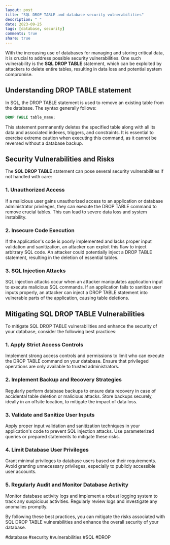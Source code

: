 ```yaml
---
layout: post
title: "SQL DROP TABLE and database security vulnerabilities"
description: " "
date: 2023-09-25
tags: [database, security]
comments: true
share: true
---
```


With the increasing use of databases for managing and storing critical data, it is crucial to address possible security vulnerabilities. One such vulnerability is the **SQL DROP TABLE** statement, which can be exploited by attackers to delete entire tables, resulting in data loss and potential system compromise.

## Understanding DROP TABLE statement

In SQL, the DROP TABLE statement is used to remove an existing table from the database. The syntax generally follows:

```sql
DROP TABLE table_name;
```

This statement permanently deletes the specified table along with all its data and associated indexes, triggers, and constraints. It is essential to exercise extreme caution when executing this command, as it cannot be reversed without a database backup.

## Security Vulnerabilities and Risks

The **SQL DROP TABLE** statement can pose several security vulnerabilities if not handled with care:

### 1. Unauthorized Access

If a malicious user gains unauthorized access to an application or database administrator privileges, they can execute the DROP TABLE command to remove crucial tables. This can lead to severe data loss and system instability.

### 2. Insecure Code Execution

If the application's code is poorly implemented and lacks proper input validation and sanitization, an attacker can exploit this flaw to inject arbitrary SQL code. An attacker could potentially inject a DROP TABLE statement, resulting in the deletion of essential tables.

### 3. SQL Injection Attacks

SQL injection attacks occur when an attacker manipulates application input to execute malicious SQL commands. If an application fails to sanitize user inputs properly, an attacker can inject a DROP TABLE statement into vulnerable parts of the application, causing table deletions.

## Mitigating SQL DROP TABLE Vulnerabilities

To mitigate SQL DROP TABLE vulnerabilities and enhance the security of your database, consider the following best practices:

### 1. Apply Strict Access Controls

Implement strong access controls and permissions to limit who can execute the DROP TABLE command on your database. Ensure that privileged operations are only available to trusted administrators.

### 2. Implement Backup and Recovery Strategies

Regularly perform database backups to ensure data recovery in case of accidental table deletion or malicious attacks. Store backups securely, ideally in an offsite location, to mitigate the impact of data loss.

### 3. Validate and Sanitize User Inputs

Apply proper input validation and sanitization techniques in your application's code to prevent SQL injection attacks. Use parameterized queries or prepared statements to mitigate these risks.

### 4. Limit Database User Privileges

Grant minimal privileges to database users based on their requirements. Avoid granting unnecessary privileges, especially to publicly accessible user accounts.

### 5. Regularly Audit and Monitor Database Activity

Monitor database activity logs and implement a robust logging system to track any suspicious activities. Regularly review logs and investigate any anomalies promptly.

By following these best practices, you can mitigate the risks associated with SQL DROP TABLE vulnerabilities and enhance the overall security of your database.

#database #security #vulnerabilities #SQL #DROP